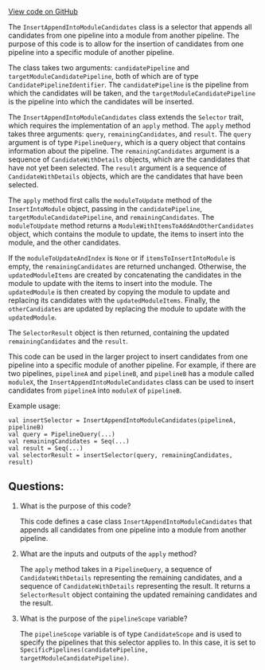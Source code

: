 [View code on GitHub](https://github.com/misbahsy/the-algorithm/product-mixer/component-library/src/main/scala/com/twitter/product_mixer/component_library/selector/InsertAppendIntoModuleCandidates.scala)

The `InsertAppendIntoModuleCandidates` class is a selector that appends all candidates from one pipeline into a module from another pipeline. The purpose of this code is to allow for the insertion of candidates from one pipeline into a specific module of another pipeline. 

The class takes two arguments: `candidatePipeline` and `targetModuleCandidatePipeline`, both of which are of type `CandidatePipelineIdentifier`. The `candidatePipeline` is the pipeline from which the candidates will be taken, and the `targetModuleCandidatePipeline` is the pipeline into which the candidates will be inserted. 

The `InsertAppendIntoModuleCandidates` class extends the `Selector` trait, which requires the implementation of an `apply` method. The `apply` method takes three arguments: `query`, `remainingCandidates`, and `result`. The `query` argument is of type `PipelineQuery`, which is a query object that contains information about the pipeline. The `remainingCandidates` argument is a sequence of `CandidateWithDetails` objects, which are the candidates that have not yet been selected. The `result` argument is a sequence of `CandidateWithDetails` objects, which are the candidates that have been selected.

The `apply` method first calls the `moduleToUpdate` method of the `InsertIntoModule` object, passing in the `candidatePipeline`, `targetModuleCandidatePipeline`, and `remainingCandidates`. The `moduleToUpdate` method returns a `ModuleWithItemsToAddAndOtherCandidates` object, which contains the module to update, the items to insert into the module, and the other candidates. 

If the `moduleToUpdateAndIndex` is `None` or if `itemsToInsertIntoModule` is empty, the `remainingCandidates` are returned unchanged. Otherwise, the `updatedModuleItems` are created by concatenating the candidates in the module to update with the items to insert into the module. The `updatedModule` is then created by copying the module to update and replacing its candidates with the `updatedModuleItems`. Finally, the `otherCandidates` are updated by replacing the module to update with the `updatedModule`.

The `SelectorResult` object is then returned, containing the updated `remainingCandidates` and the `result`.

This code can be used in the larger project to insert candidates from one pipeline into a specific module of another pipeline. For example, if there are two pipelines, `pipelineA` and `pipelineB`, and `pipelineB` has a module called `moduleX`, the `InsertAppendIntoModuleCandidates` class can be used to insert candidates from `pipelineA` into `moduleX` of `pipelineB`. 

Example usage:

```
val insertSelector = InsertAppendIntoModuleCandidates(pipelineA, pipelineB)
val query = PipelineQuery(...)
val remainingCandidates = Seq(...)
val result = Seq(...)
val selectorResult = insertSelector(query, remainingCandidates, result)
```
## Questions: 
 1. What is the purpose of this code?
    
    This code defines a case class `InsertAppendIntoModuleCandidates` that appends all candidates from one pipeline into a module from another pipeline.

2. What are the inputs and outputs of the `apply` method?
    
    The `apply` method takes in a `PipelineQuery`, a sequence of `CandidateWithDetails` representing the remaining candidates, and a sequence of `CandidateWithDetails` representing the result. It returns a `SelectorResult` object containing the updated remaining candidates and the result.

3. What is the purpose of the `pipelineScope` variable?
    
    The `pipelineScope` variable is of type `CandidateScope` and is used to specify the pipelines that this selector applies to. In this case, it is set to `SpecificPipelines(candidatePipeline, targetModuleCandidatePipeline)`.